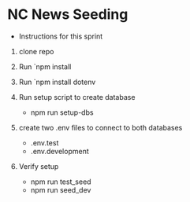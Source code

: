 # NC News Seeding

- Instructions for this sprint
1. clone repo
2. Run `npm install
3. Run `npm install dotenv

4. Run setup script to create database
     - npm run setup-dbs

5. create two .env files to connect to both databases
     - .env.test
     - .env.development

6. Verify setup
     - npm run test_seed
     - npm run seed_dev

        
